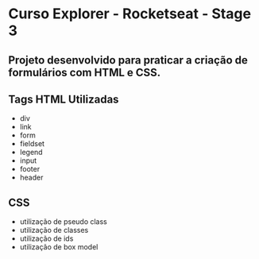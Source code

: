 # Curso Explorer - Rocketseat - Stage 3

## Projeto desenvolvido para praticar a criação de formulários com HTML e CSS.

## Tags HTML Utilizadas
  - div
  - link
  - form
  - fieldset
  - legend
  - input
  - footer
  - header

## CSS 
  - utilização de pseudo class
  - utilização de classes
  - utilização de ids
  - utilização de box model

